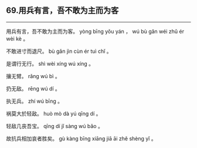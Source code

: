 ## 69.用兵有言，吾不敢为主而为客
---


<ruby><rbc><rb> 用兵有言，吾不敢为主而为客。 </rb></rbc>
  <rtc><rt> yòng  bīng  yǒu  yán ， wú  bù  gǎn  wéi  zhǔ  ér  wèi  kè 。</rt></rtc>
</ruby>

<ruby><rbc><rb> 不敢进寸而退尺。 </rb></rbc>
  <rtc><rt> bù  gǎn  jìn  cùn  ér  tuì  chǐ 。</rt></rtc>
</ruby>

<ruby><rbc><rb> 是谓行无行。 </rb></rbc>
  <rtc><rt> shì  wèi  xíng  wú  xíng 。</rt></rtc>
</ruby>

<ruby><rbc><rb> 攘无臂。 </rb></rbc>
  <rtc><rt> rǎng  wú  bì 。</rt></rtc>
</ruby>

<ruby><rbc><rb> 扔无敌。 </rb></rbc>
  <rtc><rt> rēng  wú  dí 。</rt></rtc>
</ruby>

<ruby><rbc><rb> 执无兵。 </rb></rbc>
  <rtc><rt> zhí  wú  bīng 。</rt></rtc>
</ruby>

<ruby><rbc><rb> 祸莫大於轻敌。 </rb></rbc>
  <rtc><rt> huò  mò  dà  yú  qīng  dí 。</rt></rtc>
</ruby>

<ruby><rbc><rb> 轻敌几丧吾宝。 </rb></rbc>
  <rtc><rt> qīng  dí  jǐ  sàng  wú  bǎo 。</rt></rtc>
</ruby>

<ruby><rbc><rb> 故抗兵相加哀者胜矣。 </rb></rbc>
  <rtc><rt> gù  kàng  bīng  xiāng  jiā  āi  zhě  shèng  yǐ 。</rt></rtc>
</ruby>

<ruby><rbc><rb>  </rb></rbc>
  <rtc><rt></rt></rtc>
</ruby>

